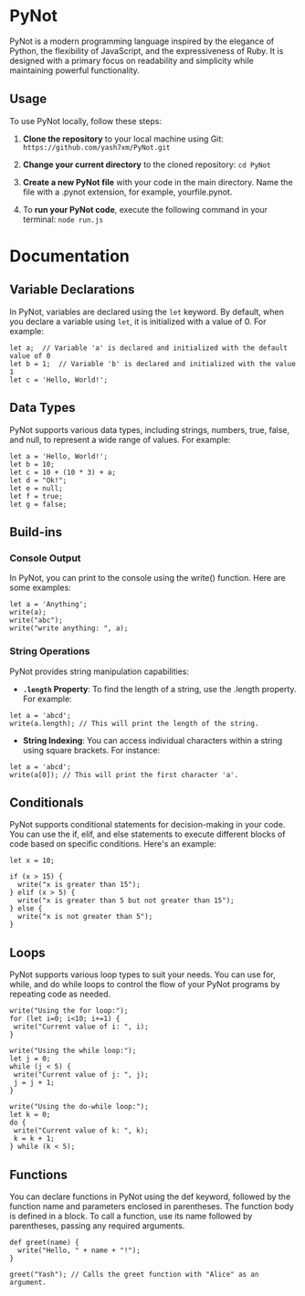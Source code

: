 # PyNot 

PyNot is a modern programming language inspired by the elegance of Python, the flexibility of JavaScript, and the expressiveness of Ruby. It is designed with a primary focus on readability and simplicity while maintaining powerful functionality.
 
## Usage

To use PyNot locally, follow these steps:

1. **Clone the repository** to your local machine using Git:
   `
   https://github.com/yash7xm/PyNot.git
   `
2. **Change your current directory** to the cloned repository: ` cd PyNot `
 
4. **Create a new PyNot file** with your code in the main directory. Name the file with a .pynot extension, for example, yourfile.pynot.
  
6. To **run your PyNot code**, execute the following command in your terminal: ` node run.js `

# Documentation


## Variable Declarations

In PyNot, variables are declared using the `let` keyword. By default, when you declare a variable using `let`, it is initialized with a value of 0. For example:

```pynot
let a;  // Variable 'a' is declared and initialized with the default value of 0
let b = 1;  // Variable 'b' is declared and initialized with the value 1
let c = 'Hello, World!';
```

## Data Types

PyNot supports various data types, including strings, numbers, true, false, and null, to represent a wide range of values. 
For example:

```pynot
let a = 'Hello, World!';
let b = 10;
let c = 10 + (10 * 3) + a;
let d = "Ok!";
let e = null;
let f = true;
let g = false;
```

## Build-ins
### Console Output
In PyNot, you can print to the console using the write() function. 
Here are some examples:

```pynot
let a = 'Anything';
write(a); 
write("abc");
write("write anything: ", a);
```
### String Operations

PyNot provides string manipulation capabilities:

* **`.length` Property**: To find the length of a string, use the .length property. For example:
```pynot
let a = 'abcd';
write(a.length); // This will print the length of the string.
```
* **String Indexing**: You can access individual characters within a string using square brackets. For instance:

```pynot 
let a = 'abcd';
write(a[0]); // This will print the first character 'a'.
```
## Conditionals

PyNot supports conditional statements for decision-making in your code. You can use the if, elif, and else statements to execute different blocks of code based on specific conditions. Here's an example:

```pynot 
let x = 10;

if (x > 15) {
  write("x is greater than 15");
} elif (x > 5) {
  write("x is greater than 5 but not greater than 15");
} else {
  write("x is not greater than 5");
}
```

## Loops 

 PyNot supports various loop types to suit your needs. You can use for, while, and do while loops to control the flow of your PyNot programs by repeating code as needed.

 ```pynot 
write("Using the for loop:");
for (let i=0; i<10; i+=1) {
  write("Current value of i: ", i);
}

write("Using the while loop:");
let j = 0;
while (j < 5) {
  write("Current value of j: ", j);
  j = j + 1;
}

write("Using the do-while loop:");
let k = 0;
do {
  write("Current value of k: ", k);
  k = k + 1;
} while (k < 5);
```

## Functions

You can declare functions in PyNot using the def keyword, followed by the function name and parameters enclosed in parentheses. The function body is defined in a block. To call a function, use its name followed by parentheses, passing any required arguments.

```pynot
def greet(name) {
  write("Hello, " + name + "!");
}

greet("Yash"); // Calls the greet function with "Alice" as an argument.